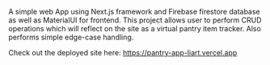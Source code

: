 A simple web App using Next.js framework and Firebase firestore database as well as MaterialUI for frontend. 
This project allows user to perform CRUD operations which will reflect on the site as a virtual pantry item tracker.
Also performs simple edge-case handling. 

Check out the deployed site here:
https://pantry-app-liart.vercel.app
